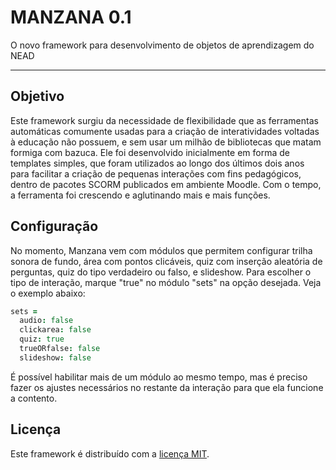 # MANZANA 0.1
O novo framework para desenvolvimento de objetos de aprendizagem do NEAD

-----

## Objetivo
Este framework surgiu da necessidade de flexibilidade que as ferramentas automáticas comumente usadas para a criação de interatividades voltadas à educação não possuem, e sem usar um milhão de bibliotecas que matam formiga com bazuca. Ele foi desenvolvido inicialmente em forma de templates simples, que foram utilizados ao longo dos últimos dois anos para facilitar a criação de pequenas interações com fins pedagógicos, dentro de pacotes SCORM publicados em ambiente Moodle. Com o tempo, a ferramenta foi crescendo e aglutinando mais e mais funções.

## Configuração
No momento, Manzana vem com módulos que permitem configurar trilha sonora de fundo, área com pontos clicáveis, quiz com inserção aleatória de perguntas, quiz do tipo verdadeiro ou falso, e slideshow. Para escolher o tipo de interação, marque "true" no módulo "sets" na opção desejada. Veja o exemplo abaixo:

```CoffeeScript
sets =
  audio: false
  clickarea: false
  quiz: true
  trueORfalse: false
  slideshow: false
```

É possível habilitar mais de um módulo ao mesmo tempo, mas é preciso fazer os ajustes necessários no restante da interação para que ela funcione a contento.

## Licença
Este framework é distribuído com a [licença MIT](https://opensource.org/licenses/MIT).
